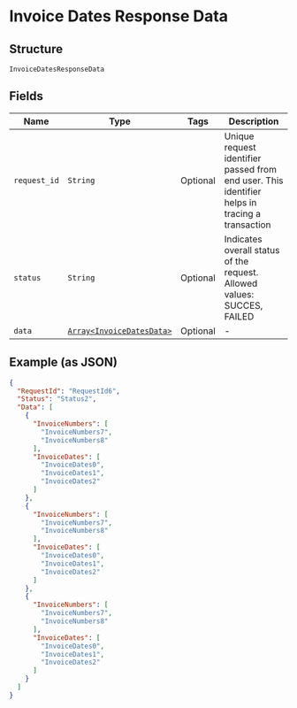 
# Invoice Dates Response Data

## Structure

`InvoiceDatesResponseData`

## Fields

| Name | Type | Tags | Description |
|  --- | --- | --- | --- |
| `request_id` | `String` | Optional | Unique request identifier passed from end user. This identifier helps in tracing a transaction |
| `status` | `String` | Optional | Indicates overall status of the request. Allowed values: SUCCES, FAILED |
| `data` | [`Array<InvoiceDatesData>`](../../doc/models/invoice-dates-data.md) | Optional | - |

## Example (as JSON)

```json
{
  "RequestId": "RequestId6",
  "Status": "Status2",
  "Data": [
    {
      "InvoiceNumbers": [
        "InvoiceNumbers7",
        "InvoiceNumbers8"
      ],
      "InvoiceDates": [
        "InvoiceDates0",
        "InvoiceDates1",
        "InvoiceDates2"
      ]
    },
    {
      "InvoiceNumbers": [
        "InvoiceNumbers7",
        "InvoiceNumbers8"
      ],
      "InvoiceDates": [
        "InvoiceDates0",
        "InvoiceDates1",
        "InvoiceDates2"
      ]
    },
    {
      "InvoiceNumbers": [
        "InvoiceNumbers7",
        "InvoiceNumbers8"
      ],
      "InvoiceDates": [
        "InvoiceDates0",
        "InvoiceDates1",
        "InvoiceDates2"
      ]
    }
  ]
}
```

